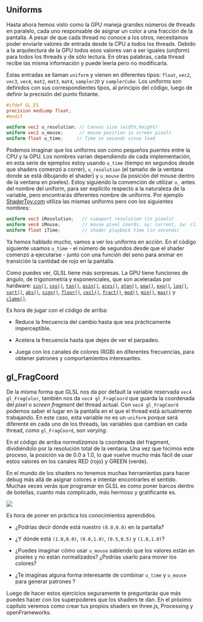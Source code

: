 ## Uniforms

Hasta ahora hemos visto como la GPU maneja grandes números de threads en paralelo, cada uno responsable de asignar un color a una fracción de la pantalla. A pesar de que cada thread no conoce a los otros, necesitamos poder enviarle valores de entrada desde la CPU a todos los threads. Debido a la arquitectura de la GPU todos esos valores van a ser iguales (*uniform*) para todos los threads y de sólo lectura. En otras palabras, cada thread recibe las misma información y puede leerla pero no modificarla.

Estas entradas se llaman ```uniform``` y vienen en diferentes tipos: ```float```, ```vec2```, ```vec3```, ```vec4```, ```mat2```, ```mat3```, ```mat4```, ```sampler2D``` y ```samplerCube```. Los uniforms son definidos con sus correspondientes tipos, al principio del código, luego de definir la precisión del punto flotante.

```glsl
#ifdef GL_ES
precision mediump float;
#endif

uniform vec2 u_resolution; // Canvas size (width,height)
uniform vec2 u_mouse;      // mouse position in screen pixels
uniform float u_time;	  // Time in seconds since load
```

Podemos imaginar que los uniforms son como pequeños puentes entre la CPU y la GPU. Los nombres varían dependiendo de cada implementación, en esta serie de ejemplos estoy usando ```u_time``` (tiempo en segundos desde que shaders comenzó a correr), ```u_resolution``` (el tamaño de la ventana donde se está dibujando el shader) y ```u_mouse``` (la posición del mouse dentro de la ventana en pixeles). Estoy siguiendo la convención de utilizar ```u_``` antes del nombre del uniform, para ser explícito respecto a la naturaleza de la variable, pero encontrarás diferentes nombre de uniforms. Por ejemplo [ShaderToy.com](https://www.shadertoy.com/) utiliza las mismas uniforms pero con los siguientes nombres:

```glsl
uniform vec3 iResolution;   // viewport resolution (in pixels)
uniform vec4 iMouse;        // mouse pixel coords. xy: current, zw: click
uniform float iTime;        // shader playback time (in seconds)
```

Ya hemos hablado mucho, vamos a ver los uniforms en acción. En el código siguiente usamos ```u_time``` - el número de segundos desde que el shader comenzó a ejecutarse - junto con una función del seno para animar en transición la cantidad de rojo en la pantalla.

<div class="codeAndCanvas" data="time.frag"></div>

Como puedes ver, GLSL tiene más sorpresas. La GPU tiene funciones de ángulo, de trigonometría y exponenciales, que son aceleradas por hardware: [```sin()```](../glossary/?search=sin), [```cos()```](../glossary/?search=cos), [```tan()```](../glossary/?search=tan), [```asin()```](../glossary/?search=asin), [```acos()```](../glossary/?search=acos), [```atan()```](../glossary/?search=atan), [```pow()```](../glossary/?search=pow), [```exp()```](../glossary/?search=exp), [```log()```](../glossary/?search=log), [```sqrt()```](../glossary/?search=sqrt), [```abs()```](../glossary/?search=abs), [```sign()```](../glossary/?search=sign), [```floor()```](../glossary/?search=floor), [```ceil()```](../glossary/?search=ceil), [```fract()```](../glossary/?search=fract), [```mod()```](../glossary/?search=mod), [```min()```](../glossary/?search=min), [```max()```](../glossary/?search=max) y [```clamp()```](../glossary/?search=clamp).

Es hora de jugar con el código de arriba:

* Reduce la frecuencia del cambio hasta que sea prácticamente imperceptible.

* Acelera la frecuencia hasta que dejes de ver el parpadeo.

* Juega con los canales de colores (RGB) en diferentes frecuencias, para obtener patrones y comportamientos interesantes.

## gl_FragCoord

De la misma forma que GLSL nos da por default la variable reservada ```vec4 gl_FragColor```, también nos da ```vec4 gl_FragCoord``` que guarda la coordenada del *pixel* o *screen fragment* del thread actual. Con ```vec4 gl_FragCoord``` podemos saber el lugar en la pantalla en el que el thread está actualmente trabajando. En este caso, esta variable no es un ```uniform``` porque será diferente en cada uno de los threads, las variables que cambian en cada thread, como ```gl_FragCoord```, son *varying*.

<div class="codeAndCanvas" data="space.frag"></div>

En el código de arriba *normalizamos* la coordenada del fragment, dividiéndolo por la resolución total de la ventana. Una vez que hicimos este proceso, la posición va de 0.0 a 1.0, lo que vuelve mucho más fácil de usar estos valores en los canales RED (rojo) y GREEN (verde).

En el mundo de los shaders no tenemos muchas herramientas para hacer debug más allá de asignar colores e intentar encontrarles el sentido. Muchas veces verás que programar en GLSL es como poner barcos dentro de botellas, cuanto más complicado, más hermoso y gratificante es.

![](08.png)

Es hora de poner en práctica los conocimientos aprendidos.

* ¿Podrías decir dónde está nuestro ```(0.0,0.0)``` en la pantalla?

* ¿Y dónde está ```(1.0,0.0)```, ```(0.0,1.0)```, ```(0.5,0.5)``` y ```(1.0,1.0)```?

* ¿Puedes imaginar cómo usar ```u_mouse``` sabiendo que los valores están en pixeles y no están normalizados? ¿Podrías usarlo para mover los colores?

* ¿Te imaginas alguna forma interesante de combinar ```u_time``` y ```u_mouse``` para generar patrones ?

Luego de hacer estos ejercicios seguramente te preguntarás que más puedes hacer con los superpoderes que los shaders te dan. En el próximo capítulo veremos como crear tus propios shaders en three.js, Processing y openFrameworks.
